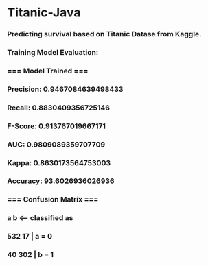 # Titanic-Java
### Predicting survival based on Titanic Datase from Kaggle.

### Training Model Evaluation:

### === Model Trained ===
### Precision: 0.9467084639498433
### Recall: 0.8830409356725146
### F-Score: 0.913767019667171
### AUC: 0.9809089359707709
### Kappa: 0.8630173564753003
### Accuracy: 93.6026936026936

### === Confusion Matrix ===

###   a   b   <-- classified as
### 532  17 |   a = 0
###  40 302 |   b = 1


